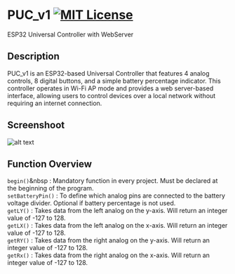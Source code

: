 # PUC_v1 [![MIT License](https://img.shields.io/badge/License-MIT-green.svg)](https://choosealicense.com/licenses/mit/)
ESP32 Universal Controller with WebServer

## Description
PUC_v1 is an ESP32-based Universal Controller that features 4 analog controls, 8 digital buttons, and a simple battery percentage indicator. This controller operates in Wi-Fi AP mode and provides a web server-based interface, allowing users to control devices over a local network without requiring an internet connection.

## Screenshoot
![alt text](https://github.com/PrasZ24/PUC_v1/blob/main/Screenshoot/image.png?raw=true)

## Function Overview
`begin()`&nbsp : Mandatory function in every project. Must be declared at the beginning of the program.<br/>
`setBatteryPin()` : To define which analog pins are connected to the battery voltage divider. Optional if battery percentage is not used.<br/>
`getLY()`         : Takes data from the left analog on the y-axis. Will return an integer value of -127 to 128.<br/>
`getLX()`         : Takes data from the left analog on the x-axis. Will return an integer value of -127 to 128.<br/>
`getRY()`         : Takes data from the right analog on the y-axis. Will return an integer value of -127 to 128.<br/>
`getRx()`         : Takes data from the right analog on the x-axis. Will return an integer value of -127 to 128.<br/>


